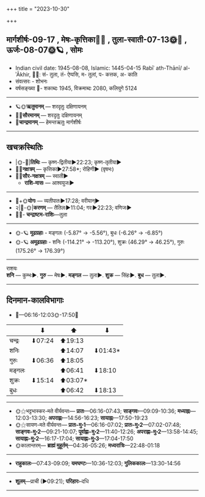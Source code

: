 +++
title = "2023-10-30"

+++
## मार्गशीर्षः-09-17  ,  मेषः-कृत्तिका🌛🌌  ,  तुला-स्वाती-07-13🌞🌌  ,  ऊर्जः-08-07🌞🪐  ,  सोमः
- Indian civil date: 1945-08-08, Islamic: 1445-04-15 Rabīʿ ath-Thānī/ al-ʾĀkhir, 🌌🌞: सं- तुला, तं- ऐप्पसि, म- तुलां, प- कत्तक, अ- काति
- संवत्सरः - शोभनः
- वर्षसङ्ख्या 🌛- शकाब्दः 1945, विक्रमाब्दः 2080, कलियुगे 5124
___________________
- 🪐🌞**ऋतुमानम्** — शरदृतुः दक्षिणायनम्
- 🌌🌞**सौरमानम्** — शरदृतुः दक्षिणायनम्
- 🌛**चान्द्रमानम्** — हेमन्तऋतुः मार्गशीर्षः
___________________


## खचक्रस्थितिः
- |🌞-🌛|**तिथिः** — कृष्ण-द्वितीया►22:23; कृष्ण-तृतीया►  
- 🌌🌛**नक्षत्रम्** — कृत्तिका►27:58*; रोहिणी► (वृषभः)  
- 🌌🌞**सौर-नक्षत्रम्** — स्वाती►  
  - **राशि-मासः** — आश्वयुजः► 
___________________
- 🌛+🌞**योगः** — व्यतीपातः►17:28; वरीयान्►  
- २|🌛-🌞|**करणम्** — तैतिलः►11:04; गरः►22:23; वणिजः►  
- 🌌🌛- **चन्द्राष्टम-राशिः**—तुला  
___________________
- 🌞-🪐 **मूढग्रहाः** - मङ्गलः (-5.87° → -5.56°), बुधः (-6.26° → -6.85°)
- 🌞-🪐 **अमूढग्रहाः** - शनिः (-114.21° → -113.20°), शुक्रः (46.29° → 46.25°), गुरुः (175.26° → 176.39°)
___________________
राशयः  
**शनि** — कुम्भः►. **गुरु** — मेषः►. **मङ्गल** — तुला►. **शुक्र** — सिंहः►. **बुध** — तुला►. 
___________________


## दिनमान-कालविभागाः
- 🌅—06:16-12:03🌞-17:50🌇  

|      |⬇     |⬆     |⬇     |
|------|-----|-----|------|
|चन्द्रः|⬇07:24 |⬆19:13 |     |
|शनिः   |     |⬆14:07 |⬇01:43*|
|गुरुः  |⬇06:36 |⬆18:05 |     |
|मङ्गलः |     |⬆06:41 |⬇18:10 |
|शुक्रः |⬇15:14 |⬆03:07*|     |
|बुधः   |     |⬆06:42 |⬇18:13 |
___________________
- 🌞⚝भट्टभास्कर-मते वीर्यवन्तः— **प्रातः**—06:16-07:43; **साङ्गवः**—09:09-10:36; **मध्याह्नः**—12:03-13:30; **अपराह्णः**—14:56-16:23; **सायाह्नः**—17:50-19:23  
- 🌞⚝सायण-मते वीर्यवन्तः— **प्रातः-मु॰1**—06:16-07:02; **प्रातः-मु॰2**—07:02-07:48; **साङ्गवः-मु॰2**—09:21-10:07; **पूर्वाह्णः-मु॰2**—11:40-12:26; **अपराह्णः-मु॰2**—13:58-14:45; **सायाह्नः-मु॰2**—16:17-17:04; **सायाह्नः-मु॰3**—17:04-17:50  
- 🌞कालान्तरम्— **ब्राह्मं मुहूर्तम्**—04:36-05:26; **मध्यरात्रिः**—22:48-01:18  
___________________
- **राहुकालः**—07:43-09:09; **यमघण्टः**—10:36-12:03; **गुलिककालः**—13:30-14:56  
___________________
- **शूलम्**—प्राची (►09:21); **परिहारः**–दधि  
___________________
